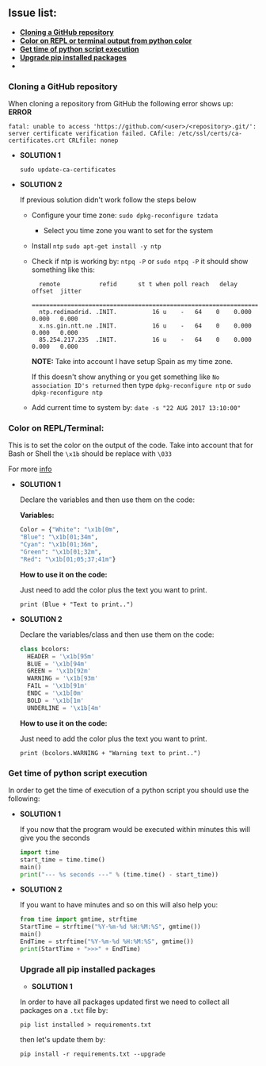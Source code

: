 
## Issue list:
  * **[Cloning a GitHub repository](#Cloning-a-GitHub-repository)**
  * **[Color on REPL or terminal output from python color](#Color-on-REPL/Terminal)**
  * **[Get time of python script execution](Get-time-of-python-script-execution)**
  * **[Upgrade pip installed packages](Upgrade-all-pip-installed-packages)**
  * **[]()**

###  Cloning a GitHub repository

When cloning a repository from GitHub the following error shows up:
**ERROR**
```
fatal: unable to access 'https://github.com/<user>/<repository>.git/': server certificate verification failed. CAfile: /etc/ssl/certs/ca-certificates.crt CRLfile: nonep
```

* **SOLUTION 1**

  `sudo update-ca-certificates`

* **SOLUTION 2**

  If previous solution didn't work follow the steps below
  * Configure your time zone:
    `sudo dpkg-reconfigure tzdata`
    * Select you time zone you want to set for the system
  * Install `ntp`
    `sudo apt-get install -y ntp`
  * Check if ntp is working by:
    `ntpq -P` or `sudo ntpq -P` it should show something like this:
    ```
      remote           refid      st t when poll reach   delay   offset  jitter
      ==============================================================================
      ntp.redimadrid. .INIT.          16 u    -   64    0    0.000    0.000   0.000
      x.ns.gin.ntt.ne .INIT.          16 u    -   64    0    0.000    0.000   0.000
      85.254.217.235  .INIT.          16 u    -   64    0    0.000    0.000   0.000
    ```
    **NOTE:** Take into account I have setup Spain as my time zone.

    If this doesn't show anything or you get something like `No association ID's returned` then type `dpkg-reconfigure ntp` or `sudo dpkg-reconfigure ntp`
  * Add current time to system by:
    `date -s "22 AUG 2017 13:10:00"`

###  Color on REPL/Terminal:

This is to set the color on the output of the code. Take into account that for Bash or Shell the `\x1b` should be replace with `\033`

For more [info](https://en.wikipedia.org/wiki/ANSI_escape_code)

* **SOLUTION 1**

  Declare the variables and then use them on the code:
  
  **Variables:**

  ```python
  Color = {"White": "\x1b[0m",
  "Blue": "\x1b[01;34m",
  "Cyan": "\x1b[01;36m",
  "Green": "\x1b[01;32m",
  "Red": "\x1b[01;05;37;41m"}
  ```
  **How to use it on the code:**
  
  Just need to add the color plus the text you want to print.
  ```
  print (Blue + "Text to print..")
  ```
* **SOLUTION 2**

  Declare the variables/class and then use them on the code:
  ```python
  class bcolors:
    HEADER = '\x1b[95m'
    BLUE = '\x1b[94m'
    GREEN = '\x1b[92m'
    WARNING = '\x1b[93m'
    FAIL = '\x1b[91m'
    ENDC = '\x1b[0m'
    BOLD = '\x1b[1m'
    UNDERLINE = '\x1b[4m'
  ```

  **How to use it on the code:**
  
  Just need to add the color plus the text you want to print.
  ```
  print (bcolors.WARNING + "Warning text to print..")
  ```

### Get time of python script execution

In order to get the time of execution of a python script you should use the following:

* **SOLUTION 1**

  If you now that the program would be executed within minutes this will give you the seconds

  ```python
  import time
  start_time = time.time()
  main()
  print("--- %s seconds ---" % (time.time() - start_time))
  ```

* **SOLUTION 2**

  If you want to have minutes and so on this will also help you:
  
  ```python
  from time import gmtime, strftime
  StartTime = strftime("%Y-%m-%d %H:%M:%S", gmtime())
  main()
  EndTime = strftime("%Y-%m-%d %H:%M:%S", gmtime())
  print(StartTime + ">>>" + EndTime)
  ```
  
  ### Upgrade all pip installed packages
  
  * **SOLUTION 1**
  
  In order to have all packages updated first we need to collect all packages on a `.txt` file by:
  ```
  pip list installed > requirements.txt
  ```
  
  then let's update them by:
  ```
  pip install -r requirements.txt --upgrade
  ```
